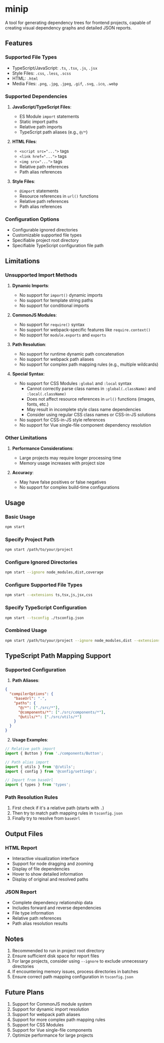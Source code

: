 # minip

A tool for generating dependency trees for frontend projects, capable of creating visual dependency graphs and detailed JSON reports.

## Features

### Supported File Types
- TypeScript/JavaScript: `.ts`, `.tsx`, `.js`, `.jsx`
- Style Files: `.css`, `.less`, `.scss`
- HTML: `.html`
- Media Files: `.png`, `.jpg`, `.jpeg`, `.gif`, `.svg`, `.ico`, `.webp`

### Supported Dependencies
1. **JavaScript/TypeScript Files**:
   - ES Module `import` statements
   - Static import paths
   - Relative path imports
   - TypeScript path aliases (e.g., `@/*`)

2. **HTML Files**:
   - `<script src="...">` tags
   - `<link href="...">` tags
   - `<img src="...">` tags
   - Relative path references
   - Path alias references

3. **Style Files**:
   - `@import` statements
   - Resource references in `url()` functions
   - Relative path references
   - Path alias references

### Configuration Options
- Configurable ignored directories
- Customizable supported file types
- Specifiable project root directory
- Specifiable TypeScript configuration file path

## Limitations

### Unsupported Import Methods
1. **Dynamic Imports**:
   - No support for `import()` dynamic imports
   - No support for template string paths
   - No support for conditional imports

2. **CommonJS Modules**:
   - No support for `require()` syntax
   - No support for webpack-specific features like `require.context()`
   - No support for `module.exports` and `exports`

3. **Path Resolution**:
   - No support for runtime dynamic path concatenation
   - No support for webpack path aliases
   - No support for complex path mapping rules (e.g., multiple wildcards)

4. **Special Syntax**:
   - No support for CSS Modules `:global` and `:local` syntax
      - Cannot correctly parse class names in `:global(.className)` and `:local(.className)`
      - Does not affect resource references in `url()` functions (images, fonts, etc.)
      - May result in incomplete style class name dependencies
      - Consider using regular CSS class names or CSS-in-JS solutions
   - No support for CSS-in-JS style references
   - No support for Vue single-file component dependency resolution

### Other Limitations
1. **Performance Considerations**:
   - Large projects may require longer processing time
   - Memory usage increases with project size

2. **Accuracy**:
   - May have false positives or false negatives
   - No support for complex build-time configurations

## Usage

### Basic Usage
```bash
npm start
```

### Specify Project Path
```bash
npm start /path/to/your/project
```

### Configure Ignored Directories
```bash
npm start --ignore node_modules,dist,coverage
```

### Configure Supported File Types
```bash
npm start --extensions ts,tsx,js,jsx,css
```

### Specify TypeScript Configuration
```bash
npm start --tsconfig ./tsconfig.json
```

### Combined Usage
```bash
npm start /path/to/your/project --ignore node_modules,dist --extensions ts,tsx,js,jsx --tsconfig ./tsconfig.json
```

## TypeScript Path Mapping Support

### Supported Configuration
1. **Path Aliases**:
```json
{
  "compilerOptions": {
    "baseUrl": ".",
    "paths": {
      "@/*": ["./src/*"],
      "@components/*": ["./src/components/*"],
      "@utils/*": ["./src/utils/*"]
    }
  }
}
```

2. **Usage Examples**:
```typescript
// Relative path import
import { Button } from './components/Button';

// Path alias import
import { utils } from '@/utils';
import { config } from '@config/settings';

// Import from baseUrl
import { types } from 'types';
```

### Path Resolution Rules
1. First check if it's a relative path (starts with `.`)
2. Then try to match path mapping rules in `tsconfig.json`
3. Finally try to resolve from `baseUrl`

## Output Files

### HTML Report
- Interactive visualization interface
- Support for node dragging and zooming
- Display of file dependencies
- Hover to show detailed information
- Display of original and resolved paths

### JSON Report
- Complete dependency relationship data
- Includes forward and reverse dependencies
- File type information
- Relative path references
- Path alias resolution results

## Notes

1. Recommended to run in project root directory
2. Ensure sufficient disk space for report files
3. For large projects, consider using `--ignore` to exclude unnecessary directories
4. If encountering memory issues, process directories in batches
5. Ensure correct path mapping configuration in `tsconfig.json`

## Future Plans

1. Support for CommonJS module system
2. Support for dynamic import resolution
3. Support for webpack path aliases
4. Support for more complex path mapping rules
5. Support for CSS Modules
6. Support for Vue single-file components
7. Optimize performance for large projects 